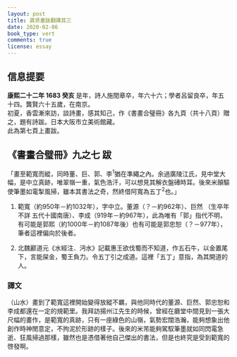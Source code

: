 ```yaml
---
layout: post
title: 龚贤畫跋翻譯其三
date: 2020-02-06
book_type: vert
comments: true
license: essay
---
```


## 信息提要

**康熙二十二年 1683 癸亥**
是年，詩人施閏章卒，年六十六；學者呂留良卒，年五十四。龔賢六十五歲，在南京。
<br>
初夏，香雲漸來訪，談詩畫，感其知己，作《書畫合璧冊》各九頁（共十八頁）贈之，題有詩跋。日本大阪市立美術館藏。
<br>
此為第七頁上畫跋。

## 《書畫合璧冊》九之七 跋
<div class="gap-after">
「畫至範寬而縱，同時董、巨、郭、李<sup id="fnref:1">1</sup>猶在準繩之內。余過廣陵江氏，見中堂大幅，是中立真跡，唯翠嶺一重，氣色浩汗，可以想見其解衣盤礡時耳。後來米顛驅使筆墨如電掣風掃，雖本其書法之奇，然終借阿寬為五丁<sup id="fnref:2">2</sup>也。」
<div class="footnotes">
  <ol>
    <li id="fn:1">
      <p>範寬（約950年－約1032年），字中立。董源（？－約962年）、巨然 （生卒年不詳 五代十國南唐）、李成（919年－約967年），此為唯有「郭」指代不明，有可能是郭熙（約1000年－約1087年後）也有可能是郭忠恕（？－977年），筆者這裡偏向於後者。</p>
    </li>
    <li id="fn:2">
      <p>北魏酈道元《水經注．沔水》記載惠王欲伐蜀而不知道，作五石牛，以金置尾下，言能屎金，蜀王負力。令五丁引之成道。這裡「五丁」意指，為其開道的人。</p>
    </li>
  </ol>
</div>

</div>

<div class="flow-flip break-before"><h3>譯文</h3>（山水）畫到了範寬這裡開始變得放縱不羈，與他同時代的董源、巨然、郭忠恕和李成都還在一定的規範里。我拜訪揚州江先生的時候，曾經在廳堂中間見到一張大尺幅的畫作，是範寬的真跡，只有一座綠色的山嶺，氣勢宏闊浩瀚，能夠想象出他創作時神閒意定，不拘泥於形跡的樣子。後來的米芾能夠駕馭筆墨就如同閃電急逝、狂風掃過那樣，雖然也是憑借著他自己傑出的書法，但是也終究是受到範寬的啓發啊。</div>
